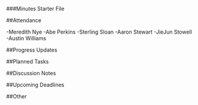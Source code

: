 ###Minutes Starter File

##Attendance

-Meredith Nye
-Abe Perkins
-Sterling Sloan
-Aaron Stewart
-JieJun Stowell
-Austin Williams

##Progress Updates

##Planned Tasks

##Discussion Notes

##Upcoming Deadlines

##Other
